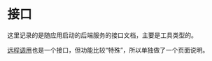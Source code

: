 # 接口
这里记录的是随应用启动的后端服务的接口文档，主要是工具类型的。

[远程调用](/script-pad-docs/remote-call/)也是一个接口，但功能比较“特殊”，所以单独做了一个页面说明。